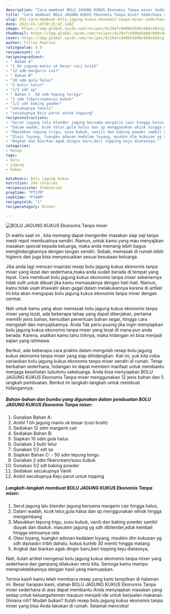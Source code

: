 ```yaml
---
description: "Cara membuat BOLU JAGUNG KUKUS Ekonomis Tanpa mixer Sederhana dan Mudah Dibuat"
title: "Cara membuat BOLU JAGUNG KUKUS Ekonomis Tanpa mixer Sederhana dan Mudah Dibuat"
slug: 932-cara-membuat-bolu-jagung-kukus-ekonomis-tanpa-mixer-sederhana-dan-mudah-dibuat
date: 2021-01-14T20:15:47.148Z
image: https://img-global.cpcdn.com/recipes/dc29afc9d9bb5b90/680x482cq70/bolu-jagung-kukus-ekonomis-tanpa-mixer-foto-resep-utama.jpg
thumbnail: https://img-global.cpcdn.com/recipes/dc29afc9d9bb5b90/680x482cq70/bolu-jagung-kukus-ekonomis-tanpa-mixer-foto-resep-utama.jpg
cover: https://img-global.cpcdn.com/recipes/dc29afc9d9bb5b90/680x482cq70/bolu-jagung-kukus-ekonomis-tanpa-mixer-foto-resep-utama.jpg
author: Tillie Pearson
ratingvalue: 4.9
reviewcount: 14
recipeingredient:
- " Bahan A"
- "1 bh jagung manis uk besar cuci brsih"
- "12 sdm margarin cair"
- " Bahan B"
- "10 sdm gula halus"
- "2 butir telur"
- "1/2 sdt sp"
- " Bahan C  50 sdm tepung terigu"
- "2 sdm fibercreamsusu bubuk"
- "1/2 sdt baking powder"
- "secukupnya Vanili"
- "secukupnya Keju parut untuk topping"
recipeinstructions:
- "Serut jagung lalu blender jagung bersama margarin cair hingga halus,"
- "Dalam wadah, kcok telur,gula halus dan sp menggunakan whisk hingga mengembang"
- "Masukkan tepung trigu, susu bubuk, vanili dan baking powder sambil diayak dan diaduk. masukkn jagung yg sdh diblender,aduk kembali hingga semuanya rata"
- "Olesi loyang, tuangkn adonan kedalam loyang, msukkn dlm kukusan yg sdh dipnaskn trlbh dahalu. kukus kurleb 30 menit/ hingga matang"
- "Angkat dan biarkan agak dingin baru,beri topping keju diatasnya,"
categories:
- Resep
tags:
- bolu
- jagung
- kukus

katakunci: bolu jagung kukus 
nutrition: 244 calories
recipecuisine: Indonesian
preptime: "PT17M"
cooktime: "PT48M"
recipeyield: "1"
recipecategory: Dinner

---
```



![BOLU JAGUNG KUKUS Ekonomis Tanpa mixer](https://img-global.cpcdn.com/recipes/dc29afc9d9bb5b90/680x482cq70/bolu-jagung-kukus-ekonomis-tanpa-mixer-foto-resep-utama.jpg)

Di waktu  saat ini , kita memang dapat mengorder masakan siap saji tanpa mesti repot membuatnya sendiri. Namun, untuk kamu yang mau menyajikan masakan special kepada keluarga, maka anda memang lebih bagus menghidangkannya dengan tangan sendiri. Sebab, memasak di rumah lebih higienis dan juga bisa menyesuaikan sesuai kesukaan keluarga.

Jika anda lagi mencari inspirasi resep bolu jagung kukus ekonomis tanpa mixer yang lezat dan sederhana,maka anda sudah berada di tempat yang tepat. Cara membuat bolu jagung kukus ekonomis tanpa mixer  sebenarnya tidak sulit untuk dibuat jika kamu memasaknya dengan hati-hati. Namun, kamu tidak usah khawatir akan gagal dalam melakukannya 
karena di artikel ini kita akan mengupas bolu jagung kukus ekonomis tanpa mixer dengan cermat.  



Nah untuk kamu yang akan memasak bolu jagung kukus ekonomis tanpa mixer yang lezat, ada beberapa tahap yang dapat dikerjakan, pertama memilih jenis bahan, kemudian penentuan bahan segar, hingga cara mengolah dan menyajikannya. Anda Tak perlu pusing jika ingin menyiapkan bolu jagung kukus ekonomis tanpa mixer yang lezat di mana pun anda berada. Karena, asalkan kamu  tahu triknya, maka hidangan ini bisa menjadi sajian yang istimewa.

Berikut, ada beberapa cara praktis  dalam mengolah resep bolu jagung kukus ekonomis tanpa mixer yang siap dihidangkan. Kali ini, yuk kita coba variasikan bolu jagung kukus ekonomis tanpa mixer sendiri di rumah. Tetap berbahan sederhana, hidangan ini dapat memberi manfaat untuk membantu menjaga kesehatan tubuhmu sekeluarga. Anda bisa menyiapkan BOLU JAGUNG KUKUS Ekonomis Tanpa mixer menggunakan 12 jenis bahan dan 5 langkah pembuatan. Berikut ini langkah-langkah untuk membuat hidangannya.

<!--inarticleads1-->

##### Bahan-bahan dan bumbu yang digunakan dalam pembuatan BOLU JAGUNG KUKUS Ekonomis Tanpa mixer:

1. Gunakan  Bahan A:
1. Ambil 1 bh jagung manis uk besar (cuci brsih)
1. Sediakan 12 sdm margarin cair
1. Sediakan  Bahan B:
1. Siapkan 10 sdm gula halus
1. Gunakan 2 butir telur
1. Gunakan 1/2 sdt sp
1. Siapkan  Bahan C: - 50 sdm tepung terigu
1. Gunakan 2 sdm fibercream/susu bubuk
1. Gunakan 1/2 sdt baking powder
1. Sediakan secukupnya Vanili
1. Ambil secukupnya Keju parut untuk topping




<!--inarticleads2-->

##### Langkah-langkah membuat BOLU JAGUNG KUKUS Ekonomis Tanpa mixer:

1. Serut jagung lalu blender jagung bersama margarin cair hingga halus,
1. Dalam wadah, kcok telur,gula halus dan sp menggunakan whisk hingga mengembang
1. Masukkan tepung trigu, susu bubuk, vanili dan baking powder sambil diayak dan diaduk. masukkn jagung yg sdh diblender,aduk kembali hingga semuanya rata
1. Olesi loyang, tuangkn adonan kedalam loyang, msukkn dlm kukusan yg sdh dipnaskn trlbh dahalu. kukus kurleb 30 menit/ hingga matang
1. Angkat dan biarkan agak dingin baru,beri topping keju diatasnya,




Nah, itulah artikel mengenai  bolu jagung kukus ekonomis tanpa mixer  yang sederhana dan gampang dilakukan versi kita. Semoga kamu mampu mempraktekkannya dengan hasil yang memuaskan. 

Terima kasih kamu telah membaca resep yang kami tampilkan di halaman ini. Besar harapan kami, olahan  BOLU JAGUNG KUKUS Ekonomis Tanpa mixer sederhana di atas dapat membantu Anda menyiapkan masakan yang sedap untuk keluarga/teman maupun menjadi ide untuk berjualan makanan. Gimana nih? Mudah bukan? Itulah resep bolu jagung kukus ekonomis tanpa mixer yang bisa Anda lakukan di rumah. Selamat mencoba!

